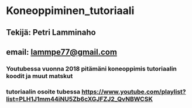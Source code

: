 ﻿# Koneoppiminen_tutoriaali
## Tekijä: Petri Lamminaho 
## email: lammpe77@gmail.com 
### Youtubessa vuonna 2018 pitämäni koneoppimis tutoriaalin koodit ja muut matskut 
### tutoriaalin osoite tubessa https://www.youtube.com/playlist?list=PLH1J1mm44iNU5Zb6cXGJFZJ2_QvNBWCSK